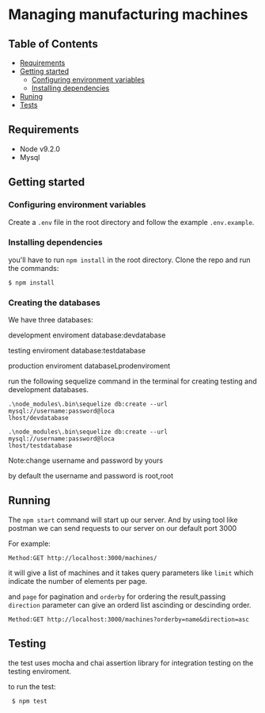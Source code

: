 # Managing manufacturing machines






## Table of Contents

- [Requirements](#requirements)
- [Getting started](#getting-started)
  - [Configuring environment variables](#configuring-environment-variables)
  - [Installing dependencies](#installing-dependencies)
- [Runing](##Running)  
- [Tests](##testing)


## Requirements

- Node v9.2.0
- Mysql

## Getting started


### Configuring environment variables
Create a `.env` file in the root directory and follow the example `.env.example`.


### Installing dependencies
 you'll have to run `npm install` in the root directory. Clone the repo and run the commands:
```
$ npm install
```
### Creating the databases
We have three databases: 

  development enviroment database:devdatabase
  
  testing enviroment database:testdatabase 
  
  production enviroment databaseLprodenviroment

  run the following sequelize command in the terminal for creating testing and development databases.

```
.\node_modules\.bin\sequelize db:create --url mysql://username:password@loca
lhost/devdatabase
```


```
.\node_modules\.bin\sequelize db:create --url mysql://username:password@loca
lhost/testdatabase
```

Note:change username and password by yours 

by default the username and password is root,root

## Running

The `npm start` command will start up our server. 
And by using tool like postman we can send requests to our server on our default port 3000

For example:


``
Method:GET http://localhost:3000/machines/
``

it will give a list of machines and it takes query parameters like `limit` which indicate the number of elements per page.

and `page` for pagination 
and `orderby` for ordering the result,passing `direction` parameter can give an orderd list ascinding or descinding order.

``
Method:GET http://localhost:3000/machines?orderby=name&direction=asc
``





## Testing 
  the test uses mocha and chai assertion library for  integration testing on the testing enviroment.
  
  to run the test:
```
 $ npm test
```




